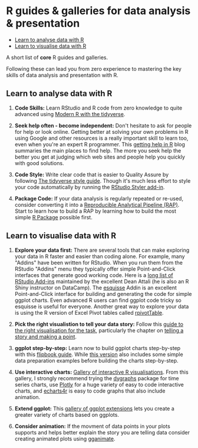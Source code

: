 R guides & galleries for data analysis & presentation
================

-   [Learn to analyse data with R](#learn-to-analyse-data-with-r)
-   [Learn to visualise data with R](#learn-to-visualise-data-with-r)

A short list of **core** R guides and galleries.

Following these can lead you from zero experience to mastering the key skills of data analysis and presentation with R.

Learn to analyse data with R
----------------------------

1.  **Code Skills:** Learn RStudio and R code from zero knowledge to quite advanced using [Modern R with the tidyverse](https://b-rodrigues.github.io/modern_R/).

2.  **Seek help often - become independent:** Don't hesitate to ask for people for help or look online. Getting better at solving your own problems in R using Google and other resources is a really important skill to learn too, even when you're an expert R programmer. This [getting help in R](https://blog.rsquaredacademy.com/getting-help-in-r-updated/) blog summaries the main places to find help. The more you seek help the better you get at judging which web sites and people help you quickly with good solutions.

3.  **Code Style:** Write clear code that is easier to Quality Assure by following [The tidyverse style guide](https://style.tidyverse.org). Though it's much less effort to style your code automatically by running the [RStudio Styler add-in](http://styler.r-lib.org).

4.  **Package Code:** If your data analysis is regularly repeated or re-used, consider converting it into a [Reproducible Analytical Pipeline (RAP)](https://ukgovdatascience.github.io/rap_companion/). Start to learn how to build a RAP by learning how to build the most simple [R Package](https://r-pkgs.org/index.html) possible first.

Learn to visualise data with R
------------------------------

1.  **Explore your data first:** There are several tools that can make exploring your data in R faster and easier than coding alone. For example, many "Addins" have been written for RStudio. When you run them from the RStudio "Addins" menu they typically offer simple Point-and-Click interfaces that generate good working code. Here is a [long list of RStudio Add-ins](https://github.com/daattali/addinslist) maintained by the excellent Dean Attali (he is also an R Shiny instructor on DataCamp). The [esquisse](https://github.com/dreamRs/esquisse) Addin is an excellent Point-and-Click interface for building and generating the code for simple ggplot charts. Even advanced R users can find ggplot code tricky so esquisse is useful for everyone. Another great way to explore your data is using the R version of Excel Pivot tables called [rpivotTable](https://cran.r-project.org/web/packages/rpivotTable/vignettes/rpivotTableIntroduction.html).

2.  **Pick the right visualistion to tell your data story:** Follow this [guide to the right visualisation for the task](https://serialmentor.com/dataviz/), particularly the chapter on [telling a story and making a point](https://serialmentor.com/dataviz/telling-a-story.html).

3.  **ggplot step-by-step:** Learn now to build ggplot charts step-by-step with this [flipbook guide](https://evamaerey.github.io/ggplot_flipbook/ggplot_flipbook_xaringan.html#1). While [this version](https://evamaerey.github.io/tidyverse_in_action/tidyverse_in_action.html#1) also includes some simple data preparation examples before building the charts step-by-step.

4.  **Use interactive charts:** [Gallery of interactive R visualisations](http://gallery.htmlwidgets.org/). From this gallery, I strongly recommend trying the [dygraphs](http://rstudio.github.io/dygraphs/) package for time series charts, use [Plotly](https://plot.ly/r/) for a huge variety of easy to code interactive charts, and [echarts4r](https://echarts4r.john-coene.com) is easy to code graphs that also include animation.

5.  **Extend ggplot:** This [gallery of ggplot extensions](https://www.ggplot2-exts.org/gallery/) lets you create a greater variety of charts based on ggplots.

6.  **Consider animation:** If the movment of data points in your plots supports and helps better explain the story you are telling data consider creating animated plots using [gganimate](https://github.com/billster45/gganimate-experiments/blob/master/README.md).
